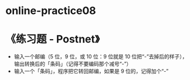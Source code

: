 # online-practice08
# 《练习题 - Postnet》
- 输入一个邮编（5 位，9 位，或 10 位：9 位就是 10 位把“-”去掉后的样子），输出转换后的「条码」（记得不要编码那个减号“-”）
- 输入一个「条码」，程序把它转回邮编，如果是 9 位的，记得加个“-”
